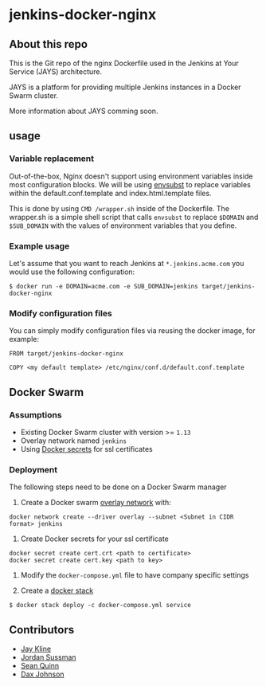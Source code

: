 # jenkins-docker-nginx

## About this repo
This is the Git repo of the nginx Dockerfile used in the Jenkins at Your Service (JAYS) architecture.

JAYS is a platform for providing multiple Jenkins instances in a Docker Swarm cluster.

More information about JAYS comming soon.

## usage

### Variable replacement
Out-of-the-box, Nginx doesn't support using environment variables inside most configuration blocks. We will be using [envsubst](http://www.tutorialspoint.com/unix_commands/envsubst.htm) to replace variables within the default.conf.template and index.html.template files.

This is done by using `CMD /wrapper.sh` inside of the Dockerfile. The wrapper.sh is a simple shell script that calls `envsubst` to replace `$DOMAIN` and `$SUB_DOMAIN` with the values of environment variables that you define.

### Example usage
Let's assume that you want to reach Jenkins at `*.jenkins.acme.com` you would use the following configuration:

`$ docker run -e DOMAIN=acme.com -e SUB_DOMAIN=jenkins target/jenkins-docker-nginx`

### Modify configuration files
You can simply modify configuration files via reusing the docker image, for example:

```
FROM target/jenkins-docker-nginx

COPY <my default template> /etc/nginx/conf.d/default.conf.template
```

## Docker Swarm
### Assumptions
* Existing Docker Swarm cluster with version >= `1.13`
* Overlay network named `jenkins`
* Using [Docker secrets](https://docs.docker.com/engine/swarm/secrets/) for ssl certificates

### Deployment
The following steps need to be done on a Docker Swarm manager

1. Create a Docker swarm [overlay network](https://docs.docker.com/engine/reference/commandline/network_create/#options) with:
  ```
  docker network create --driver overlay --subnet <Subnet in CIDR format> jenkins
  ```

1. Create Docker secrets for your ssl certificate
  ```
  docker secret create cert.crt <path to certificate>
  docker secret create cert.key <path to key>
  ```

1. Modify the `docker-compose.yml` file to have company specific settings

1. Create a [docker stack](https://docs.docker.com/engine/reference/commandline/stack_deploy/)
  ```
  $ docker stack deploy -c docker-compose.yml service
  ```

## Contributors

* [Jay Kline](https://github.com/slushpupie)
* [Jordan Sussman](https://github.com/JordanSussman)
* [Sean Quinn](https://github.com/sjqnn)
* [Dax Johnson](https://github.com/delta592)
